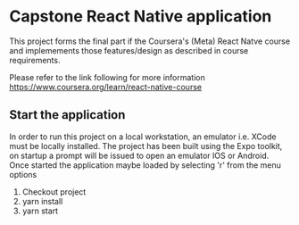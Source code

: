 # Capstone React Native application

This project forms the final part if the Coursera's (Meta) React Natve course and
implemements those features/design as described in course requirements.

Please refer to the link following for more information https://www.coursera.org/learn/react-native-course

## Start the application

In order to run this project on a local workstation, an emulator i.e. XCode must be locally installed.
The project has been built using the Expo toolkit, on startup a prompt will be issued to open an
emulator IOS or Android. Once started the application maybe loaded by selecting 'r' from the menu options

1. Checkout project
2. yarn install
3. yarn start
